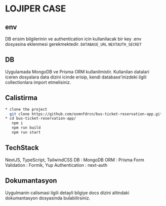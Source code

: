# LOJIPER CASE

## env

DB erisim bilgilerinin ve authentication icin kullanilacak bir key .env dosyasina eklenmesi gerekmektedir.
`DATABASE_URL`
`NEXTAUTH_SECRET`

## DB

Uygulamada MongoDB ve Prisma ORM kullanilmistir.
Kullanilan datalari iceren dosyalara data dizini icinde erisip, kendi database'inizdeki ilgili collectionlara import etmelisiniz.

## Calistirma

```bash
* clone the project
  git clone https://github.com/osmnfdrcn/bus-ticket-reservation-app.git
* cd bus-ticket-reservation-app/
   npm i
   npm run build
   npm run start
```

## TechStack

NextJS,
TypeScript,
TailwindCSS
DB : MongoDB
ORM : Prisma
Form Validation : Formik, Yup
Authentication : next-auth

## Dokumantasyon

Uygulmanin calismasi ilgili detayli bilgiye docs dizini altindaki dokumantasyon dosyasinda bulabilirsiniz.
